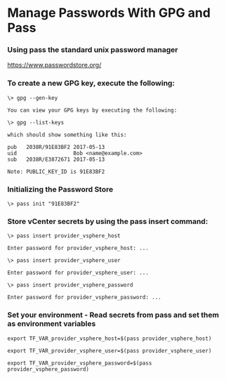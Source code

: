 
# Manage Passwords With GPG and Pass

### Using pass the standard unix password manager

https://www.passwordstore.org/

### To create a new GPG key, execute the following:

    \> gpg --gen-key

    You can view your GPG keys by executing the following:

    \> gpg --list-keys

    which should show something like this:

    pub   2038R/91E83BF2 2017-05-13
    uid                  Bob <name@example.com>
    sub   2038R/E3872671 2017-05-13

    Note: PUBLIC_KEY_ID is 91E83BF2

### Initializing the Password Store

    \> pass init "91E83BF2"

### Store vCenter secrets by using the pass insert command:

    \> pass insert provider_vsphere_host

    Enter password for provider_vsphere_host: ...

    \> pass insert provider_vsphere_user

    Enter password for provider_vsphere_user: ...

    \> pass insert provider_vsphere_password

    Enter password for provider_vsphere_password: ...

### Set your environment - Read secrets from pass and set them as environment variables

    export TF_VAR_provider_vsphere_host=$(pass provider_vsphere_host)

    export TF_VAR_provider_vsphere_user=$(pass provider_vsphere_user)

    export TF_VAR_provider_vsphere_password=$(pass provider_vsphere_password)

